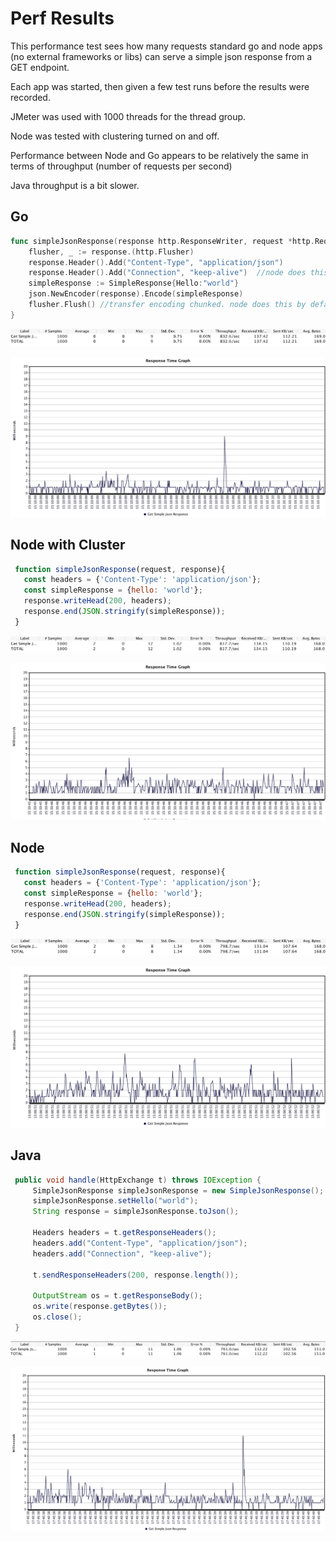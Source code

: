 # Perf Results
This performance test sees how many requests standard go and node apps (no external frameworks or libs) can serve a simple json response from a GET endpoint.

Each app was started, then given a few test runs before the results were recorded.

JMeter was used with 1000 threads for the thread group.

Node was tested with clustering turned on and off.

Performance between Node and Go appears to be relatively the same in terms of throughput (number of requests per second)

Java throughput is a bit slower.

## Go
```go
func simpleJsonResponse(response http.ResponseWriter, request *http.Request) {
	flusher, _ := response.(http.Flusher)
	response.Header().Add("Content-Type", "application/json")
	response.Header().Add("Connection", "keep-alive")  //node does this by default
	simpleResponse := SimpleResponse{Hello:"world"}
	json.NewEncoder(response).Encode(simpleResponse)
	flusher.Flush() //transfer encoding chunked. node does this by default
}
```
![Summary](go-summary.png)

![Response](go-response-times.png)

## Node with Cluster
```js
 function simpleJsonResponse(request, response){
   const headers = {'Content-Type': 'application/json'};
   const simpleResponse = {hello: 'world'};
   response.writeHead(200, headers);
   response.end(JSON.stringify(simpleResponse));
 }
```
![Summary](nodecluster-summary.png)

![Response](nodecluster-response-times.png)

## Node
```js
 function simpleJsonResponse(request, response){
   const headers = {'Content-Type': 'application/json'};
   const simpleResponse = {hello: 'world'};
   response.writeHead(200, headers);
   response.end(JSON.stringify(simpleResponse));
 }
```
![Summary](node-summary.png)

![Response](node-response-times.png)

## Java
```java
 public void handle(HttpExchange t) throws IOException {
     SimpleJsonResponse simpleJsonResponse = new SimpleJsonResponse();
     simpleJsonResponse.setHello("world");
     String response = simpleJsonResponse.toJson();

     Headers headers = t.getResponseHeaders();
     headers.add("Content-Type", "application/json");
     headers.add("Connection", "keep-alive");

     t.sendResponseHeaders(200, response.length());

     OutputStream os = t.getResponseBody();
     os.write(response.getBytes());
     os.close();
 }
```
![Summary](java-summary.png)

![Response](java-response-times.png)

